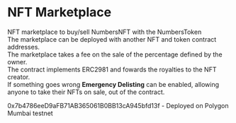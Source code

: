 # NFT Marketplace

NFT marketplace to buy/sell NumbersNFT with the NumbersToken  
The marketplace can be deployed with another NFT and token contract addresses.  
The marketplace takes a fee on the sale of the percentage defined by the owner.  
The contract implements ERC2981 and fowards the royalties to the NFT creator.  
If something goes wrong **Emergency Delisting** can be enabled, allowing anyone to take their NFTs on sale, out of the contract.  

0x7b4786eeD9aFB71AB365061B0BB13cA945bfd13f - Deployed on Polygon Mumbai testnet
